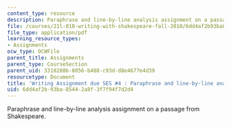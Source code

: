 ```yaml
---
content_type: resource
description: Paraphrase and line-by-line analysis assignment on a passage from Shakespeare.
file: /courses/21l-010-writing-with-shakespeare-fall-2010/6dd4af2b93ba85442a8f3f7f94f7d2d4_MIT21L_010F10_assn01.pdf
file_type: application/pdf
learning_resource_types:
- Assignments
ocw_type: OCWFile
parent_title: Assignments
parent_type: CourseSection
parent_uid: 3318280b-8056-b488-c93d-d8e4677e4d39
resourcetype: Document
title: 'Writing Assignment due SES #4 : Paraphrase and line-by-line analysis'
uid: 6dd4af2b-93ba-8544-2a8f-3f7f94f7d2d4
---
```

Paraphrase and line-by-line analysis assignment on a passage from Shakespeare.

